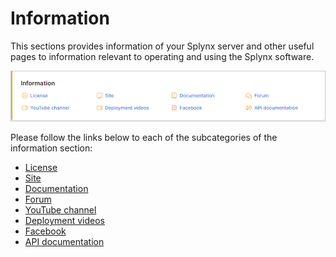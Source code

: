 Information
=============

This sections provides information of your Splynx server and other useful pages to information relevant to operating and using the Splynx software.

![Information](information1.png)

Please follow the links below to each of the subcategories of the information section:

* [License](administration/information/license/license.md)
* [Site](administration/information/site/site.md)
* [Documentation](administration/information/documentation/documentation.md)
* [Forum](administration/information/forum/forum.md)
* [YouTube channel](administration/information/video_tutorials/video_tutorials.md)
* [Deployment videos](administration/information/deployment/deployment.md)
* [Facebook](administration/information/facebook/facebook.md)
* [API documentation](administration/information/api_documentation/api_documentation.md)
